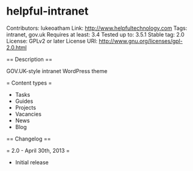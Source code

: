 helpful-intranet
================

Contributors: lukeoatham
Link: http://www.helpfultechnology.com
Tags: intranet, gov.uk
Requires at least: 3.4
Tested up to: 3.5.1
Stable tag: 2.0
License: GPLv2 or later
License URI: http://www.gnu.org/licenses/gpl-2.0.html


== Description ==

GOV.UK-style intranet WordPress theme


= Content types =

* Tasks
* Guides
* Projects
* Vacancies
* News
* Blog


== Changelog ==

= 2.0 - April 30th, 2013 =
* Initial release
